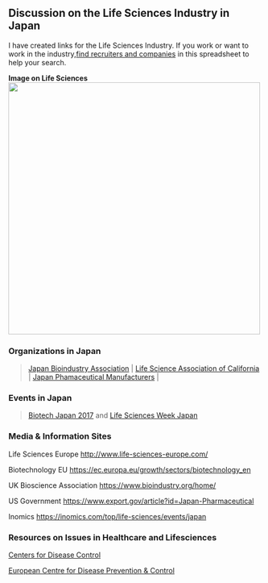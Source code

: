 ## Discussion on the Life Sciences Industry in Japan

  I have created links for the Life Sciences Industry. If you work or want to work in the industry,[find recruiters and companies](https://docs.google.com/spreadsheets/d/1gyhdQ8A2BxPkVJDCUqBvNVqz80PyWfSVfHkXtUImgJY/edit?usp=sharing) in this spreadsheet to help your search.


**Image on Life Sciences**
<img height="500" width="500" src="https://all-jp-1.s3-ap-northeast-1.amazonaws.com/img/images/6.4.1+Updates/opensource-us-gov/22875.tif">

### Organizations in Japan

> [Japan Bioindustry Association](http://www.jba.or.jp/pc/en/member/general/) | [Life Science Association of California](https://www.biocom.org/s/) | [Japan Phamaceutical Manufacturers](http://www.jpma.or.jp/english/about_us/member.html) |

### Events in Japan 

> [Biotech Japan 2017](http://www.bio-t.jp/en/) and [Life Sciences Week Japan](http://ouluhealth.fi/event/healthcare-2017-fair-japan/)

### Media & Information Sites
Life Sciences Europe	http://www.life-sciences-europe.com/

Biotechnology EU	https://ec.europa.eu/growth/sectors/biotechnology_en

UK Bioscience Association	https://www.bioindustry.org/home/

US Government	https://www.export.gov/article?id=Japan-Pharmaceutical

Inomics	https://inomics.com/top/life-sciences/events/japan

### Resources on Issues in Healthcare and Lifesciences
[Centers for Disease Control](https://www.cdc.gov/)

[European Centre for Disease Prevention & Control](https://www.ecdc.europa.eu/en)



